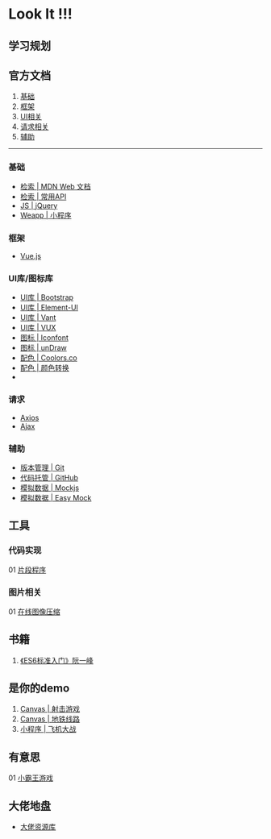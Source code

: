 # Look It !!!

## 学习规划

## 官方文档

01. [基础](#BASIC)
02. [框架](#FRAME)
03. [UI相关](#UI)
04. [请求相关](#REQUEST)
05. [辅助](#AID)

---

### <a name="BASIC"></a>基础

- [检索 | MDN Web 文档](https://developer.mozilla.org/zh-CN/)
- [检索 | 常用API](http://tool.oschina.net/apidocs/)
- [JS | jQuery](https://jquery.com/)
- [Weapp | 小程序](https://developers.weixin.qq.com/miniprogram/dev/framework/)

### <a name="FRAME"></a>框架

- [Vue.js](https://cn.vuejs.org/)

### <a name="UI"></a>UI库/图标库

- [UI库 | Bootstrap](http://www.bootcss.com/)
- [UI库 | Element-UI](http://element-cn.eleme.io/#/zh-CN)
- [UI库 | Vant](https://youzan.github.io/vant/#/zh-CN/intro)
- [UI库 | VUX](https://vux.li/)
- [图标 | Iconfont](http://www.iconfont.cn/collections/detail?spm=a313x.7781069.1998910419.d9df05512&cid=12897)
- [图标 | unDraw](http://undraw.co/illustrations)
- [配色 | Coolors.co](https://coolors.co/e6eaad-cddfa0-6c91c2-6fd08c-78586f)
- [配色 | 颜色转换](http://www.yuangongju.com/color)
- []()

### <a name="REQUEST"></a>请求

- [Axios](https://www.kancloud.cn/yunye/axios/234845)
- [Ajax](https://api.jquery.com/category/ajax/)

### <a name="AID"></a>辅助

- [版本管理 | Git](https://git-scm.com/)
- [代码托管 | GitHub](https://github.com/)
- [模拟数据 | Mockjs](http://mockjs.com/)
- [模拟数据 | Easy Mock](https://easy-mock.com)

## 工具

### 代码实现

01 [片段程序](https://www.pianduan.fun/)

### 图片相关

01 [在线图像压缩](https://img.top/)

## 书籍

01. [《ES6标准入门》阮一峰](http://es6.ruanyifeng.com/#README)

## 是你的demo

01. [Canvas | 射击游戏](https://codepen.io/jeffibacache/pen/bzBsp)
02. [Canvas | 地铁线路](https://juejin.im/post/5cdcab95e51d453a4a357e9d)
03. [小程序 | 飞机大战](https://juejin.im/post/5cda3a64f265da039955fe5e)

## 有意思

01 [小霸王游戏](https://yikm.net/)

## 大佬地盘

- [大佬资源库](https://panjiachen.github.io/awesome-bookmarks/)